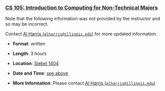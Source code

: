 <!---
Feel free to change this link if there is something more appropriate.
Do not change the anchor name.
-->

### <a name="CS105" class="anchor"></a>[CS 105: Introduction to Computing for Non-Technical Majors](https://courses.engr.illinois.edu/cs105/sp2018/)

Note that the following information was not provided by the instructor and so
may be incorrect.
<!--- -->
Contact [Al Harris
(<code>alharris@illinois.edu</code>)](mailto:alharris@illinois.edu) for more
updated information.

* **Format**: written
<!--- -->
* **Length**: 3 hours
<!--- -->
* **Location**: [Siebel 1404](#next)
<!--- -->
* **Date and Time**: [see above](#next)
<!--- -->
* **More Information**: Please contact [Al Harris
  (<code>alharris@illinois.edu</code>)](mailto:alharris@illinois.edu)
